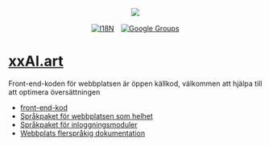<p align="center"><a href="https://wac.tax"><img src="https://cdn.jsdelivr.net/gh/wactax/img/logo.svg"/></a></p><p align="center"><a href="https://github.com/wactax/wac.tax/blob/main/doc/README.md#readme"><img alt="I18N" src="https://cdn.jsdelivr.net/gh/wactax/img/t.svg"/></a>　<a href="https://groups.google.com/u/2/g/wactax"><img alt="Google Groups" src="https://cdn.jsdelivr.net/gh/wactax/img/g-groups.svg"/></a></p>

# [xxAI.art](https://xxAI.art)

Front-end-koden för webbplatsen är öppen källkod, välkommen att hjälpa till att optimera översättningen

* [front-end-kod](https://github.com/xxai-art/web)
* [Språkpaket för webbplatsen som helhet](https://github.com/xxai-art/web/tree/main/i18n)
* [Språkpaket för inloggningsmoduler](https://github.com/wacpkg/user/tree/main/ui.i18n)
* [Webbplats flerspråkig dokumentation](https://github.com/xxai-doc)
